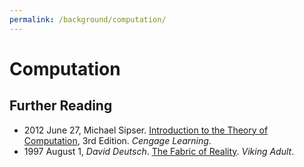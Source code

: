 ```yaml
---
permalink: /background/computation/
---
```

# Computation

## Further Reading

* 2012 June 27, Michael Sipser. [Introduction to the Theory of Computation](https://www.amazon.com/Introduction-Theory-Computation-Michael-Sipser/dp/113318779X), 3rd Edition. *Cengage Learning*.
* 1997 August 1, *David Deutsch*. [The Fabric of Reality](https://www.amazon.com/Fabric-Reality-Parallel-Universes-Implications/dp/0713990619). *Viking Adult*.

